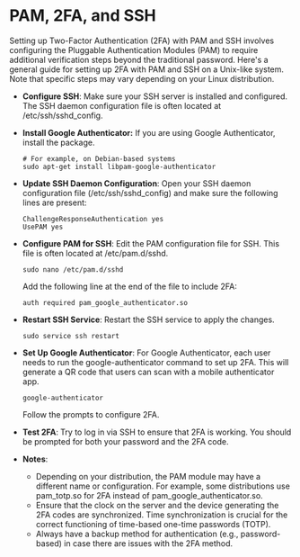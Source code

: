 # PAM, 2FA, and SSH
Setting up Two-Factor Authentication (2FA) with PAM and SSH involves configuring the Pluggable Authentication Modules (PAM) to require additional verification steps beyond the traditional password. Here's a general guide for setting up 2FA with PAM and SSH on a Unix-like system. Note that specific steps may vary depending on your Linux distribution.


- **Configure SSH**:
  Make sure your SSH server is installed and configured. The SSH daemon configuration file is often located at /etc/ssh/sshd_config.

- **Install Google Authenticator:**
  If you are using Google Authenticator, install the package.
  ```
  # For example, on Debian-based systems
  sudo apt-get install libpam-google-authenticator
  ```
- **Update SSH Daemon Configuration**:
  Open your SSH daemon configuration file (/etc/ssh/sshd_config) and make sure the following lines are present:
  
  ```
  ChallengeResponseAuthentication yes
  UsePAM yes
  ```

- **Configure PAM for SSH**:
  Edit the PAM configuration file for SSH. This file is often located at /etc/pam.d/sshd.
  ```
  sudo nano /etc/pam.d/sshd
  ```
  Add the following line at the end of the file to include 2FA:
  ```
  auth required pam_google_authenticator.so
  ```

- **Restart SSH Service**:
  Restart the SSH service to apply the changes.
  ```
  sudo service ssh restart
  ```
- **Set Up Google Authenticator**:
  For Google Authenticator, each user needs to run the google-authenticator command to set up 2FA. This will generate a QR code that users can scan with a mobile authenticator app.
  ```
  google-authenticator
  ```
  Follow the prompts to configure 2FA.

- **Test 2FA**:
  Try to log in via SSH to ensure that 2FA is working. You should be prompted for both your password and the 2FA code.

- **Notes**:
  - Depending on your distribution, the PAM module may have a different name or configuration. For example, some distributions use pam_totp.so for 2FA instead of pam_google_authenticator.so.
  - Ensure that the clock on the server and the device generating the 2FA codes are synchronized. Time synchronization is crucial for the correct functioning of time-based one-time passwords (TOTP).
  - Always have a backup method for authentication (e.g., password-based) in case there are issues with the 2FA method.
